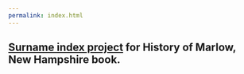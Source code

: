 ```yaml
---
permalink: index.html
---
```

## [Surname index project](marlow/index.html) for History of Marlow, New Hampshire book.
